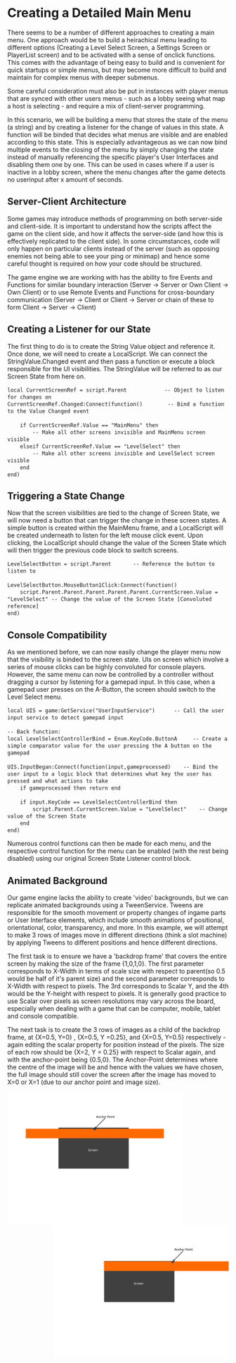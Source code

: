 <h1>Creating a Detailed Main Menu</h1>

There seems to be a number of different approaches to creating a main menu. One approach would be to build a heirachical menu leading to different options (Creating a Level Select Screen, a Settings Screen or PlayerList screen) and to be activated with a sense of onclick functions. This comes with the advantage of being easy to build and is convenient for quick startups or simple menus, but may become more difficult to build and maintain for complex menus with deeper submenus.

Some careful consideration must also be put in instances with player menus that are synced with other users menus - such as a lobby seeing what map  a host is selecting - and require a mix of client-server programming.

In this scenario, we will be building a menu that stores the state of the menu (a string) and by creating a listener for the change of values in this state. A function will be binded that decides what menus are visible and are enabled according to this state. This is especially advantageous as we can now bind multiple events to the closing of the menu by simply changing the state instead of manually referencing the specific player's User Interfaces and disabling them one by one. This can be used in cases where if a user is inactive in a lobby screen, where the menu changes after the game detects no userinput after x amount of seconds.

<h2> Server-Client Architecture </h2>

Some games may introduce methods of programming on both server-side and client-side. It is important to understand how the scripts affect the game on the client side, and how it affects the server-side (and how this is effectively replicated to the client side). In some circumstances, code will only happen on particular clients instead of the server (such as opposing enemies not being able to see your ping or minimap) and hence some careful thought is required on how your code should be structured.

The game engine we are working with has the ability to fire Events and Functions for similar boundary interaction (Server -> Server or Own Client -> Own Client) or to use 
Remote Events and Functions for cross-boundary communication (Server -> Client or Client -> Server or chain of these to form Client -> Server -> Client)

<h2> Creating a Listener for our State </h2>

The first thing to do is to create the String Value object and reference it. Once done, we will need to create a LocalScript. We can connect the StringValue.Changed event and then pass a function or execute a block responsible for the UI visibilities. The StringValue will be referred to as our Screen State from here on.

```
local CurrentScreenRef = script.Parent            -- Object to listen for changes on
CurrentScreenRef.Changed:Connect(function()        -- Bind a function to the Value Changed event

	if CurrentScreenRef.Value == "MainMenu" then
		-- Make all other screens invisible and MainMenu screen visible
	elseif CurrentScreenRef.Value == "LevelSelect" then
		-- Make all other screens invisible and LevelSelect screen visible
	end
end)
```

<h2> Triggering a State Change </h2>
Now that the screen visibilities are tied to the change of Screen State, we will now need a button that can trigger the change in these screen states. A simple button is created within the MainMenu frame, and a LocalScript will be created underneath to listen for the left mouse click event. Upon clicking, the LocalScript should change the value of the Screen State which will then trigger the previous code block to switch screens.

```
LevelSelectButton = script.Parent		-- Reference the button to listen to

LevelSelectButton.MouseButton1Click:Connect(function()
	script.Parent.Parent.Parent.Parent.Parent.CurrentScreen.Value = "LevelSelect" -- Change the value of the Screen State [Convoluted reference]
end)
```

<h2> Console Compatibility </h2>
As we mentioned before, we can now easily change the player menu now that the visibility is binded to the screen state. UIs on screen which involve a series of mouse clicks can be highly convoluted for console players. However, the same menu can now be controlled by a controller without dragging a cursor by listening for a gamepad input. 
In this case, when a gamepad user presses on the A-Button, the screen should switch to the Level Select menu.

```
local UIS = game:GetService("UserInputService")      -- Call the user input service to detect gamepad input

-- Back function:
local LevelSelectControllerBind = Enum.KeyCode.ButtonA     -- Create a simple comparator value for the user pressing the A button on the gamepad

UIS.InputBegan:Connect(function(input,gameprocessed)    -- Bind the user input to a logic block that determines what key the user has pressed and what actions to take
	if gameprocessed then return end
	
	if input.KeyCode == LevelSelectControllerBind then      
		script.Parent.CurrentScreen.Value = "LevelSelect"    -- Change value of the Screen State
	end
end)
```
Numerous control functions can then be made for each menu, and the respective control function for the menu can be enabled (with the rest being disabled) using our original Screen State Listener control block.


<h2> Animated Background </h2>
Our game engine lacks the ability to create 'video' backgrounds, but we can replicate animated backgrounds using a TweenService. Tweens are responsible for the smooth movement or property changes of ingame parts or User Interface elements, which include smooth animations of positional, orientational, color, transparency, and more. In this example, we will attempt to make 3 rows of images move in different directions (think a slot machine) by applying Tweens to different positions and hence different directions.

The first task is to ensure we have a 'backdrop frame' that covers the entire screen by making the size of the frame {1,0,1,0}. The first parameter corresponds to X-Width in terms of scale size with respect to parent(so 0.5 would be half of it's parent size) and the second parameter corresponds to X-Width with respect to pixels. The 3rd corresponds to Scalar Y, and the 4th would be the Y-height with respect to pixels. It is generally good practice to use Scalar over pixels as screen resolutions may vary across the board, especially when dealing with a game that can be computer, mobile, tablet and console compatible.

The next task is to create the 3 rows of images as a child of the backdrop frame, at {X=0.5, Y=0} , {X=0.5, Y =0.25}, and {X=0.5, Y=0.5} respectively - again editing the scalar property for position instead of the pixels. The size of each row should be {X=2, Y = 0.25} with respect to Scalar again, and with the anchor-point being {0.5,0}. The Anchor-Point determines where the centre of the image will be and hence with the values we have chosen, the full image should still cover the screen after the image has moved to X=0 or X=1 (due to our anchor point and image size). 

<img src="../MainMenu/BeforeTween.png" width="400" height="300">
<img style= "float: right" src="../MainMenu/AfterTween.png" width="400" height="300"> 



